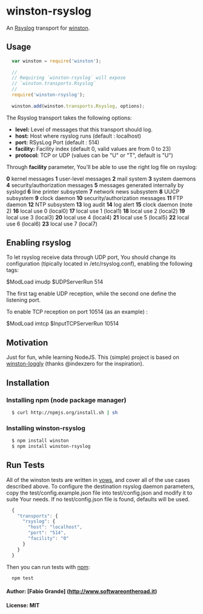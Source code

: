 # winston-rsyslog

An [Rsyslog][0] transport for [winston][1].

## Usage
``` js
  var winston = require('winston');
  
  //
  // Requiring `winston-rsyslog` will expose 
  // `winston.transports.Rsyslog`
  //
  require('winston-rsyslog');
  
  winston.add(winston.transports.Rsyslog, options);
```

The Rsyslog transport takes the following options:

* __level:__ Level of messages that this transport should log.
* __host:__ Host where rsyslog runs (default : localhost)
* __port:__ RSysLog Port (default : 514)
* __facility:__ Facility index (default 0, valid values are from 0 to 23)
* __protocol:__ TCP or UDP (values can be "U" or "T", default is "U")

Through __facility__ parameter, You'll be able to use the right log file on rsyslog:

__0__  kernel messages
__1__  user-level messages
__2__  mail system
__3__  system daemons
__4__  security/authorization messages
__5__  messages generated internally by syslogd
__6__  line printer subsystem
__7__  network news subsystem
__8__  UUCP subsystem
__9__  clock daemon
__10__ security/authorization messages
__11__ FTP daemon
__12__ NTP subsystem
__13__ log audit
__14__ log alert
__15__ clock daemon (note 2)
__16__ local use 0 (local0)
__17__ local use 1 (local1)
__18__ local use 2 (local2)
__19__ local use 3 (local3)
__20__ local use 4 (local4)
__21__ local use 5 (local5)
__22__ local use 6 (local6)
__23__ local use 7 (local7)


## Enabling rsyslog
To let rsyslog receive data through UDP port, You should change its configuration (tipically located in /etc/rsyslog.conf), enabling the following tags:

$ModLoad imudp
$UDPServerRun 514

The first tag enable UDP reception, while the second one define the listening port.

To enable TCP reception on port 10514 (as an example) :

$ModLoad imtcp
$InputTCPServerRun 10514

## Motivation
Just for fun, while learning NodeJS.
This (simple) project is based on [winston-loggly][2] (thanks @indexzero for the inspiration). 

## Installation

### Installing npm (node package manager)

``` bash
  $ curl http://npmjs.org/install.sh | sh
```

### Installing winston-rsyslog

``` bash
  $ npm install winston
  $ npm install winston-rsyslog
```

## Run Tests
All of the winston tests are written in [vows][3], and cover all of the use cases described above. 
To configure the destination rsyslog daemon parameters, copy the test/config.example.json file into test/config.json and modify it to suite Your needs.
If no test/config.json file is found, defaults will be used.

``` js
  {
    "transports": {
      "rsyslog": {
        "host": "localhost",
        "port": "514",
        "facility": "0"
      }
    } 
  }
```

Then you can run tests with [npm][4]:

```
  npm test
```

#### Author: [Fabio Grande] (http://www.softwareontheroad.it)
#### License: MIT

[0]: http://en.wikipedia.org/wiki/Rsyslog
[1]: https://github.com/flatiron/winston
[2]: https://github.com/indexzero/winston-loggly
[3]: http://vowsjs.org
[4]: http://npmjs.org
